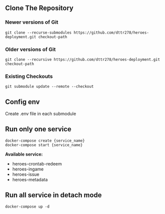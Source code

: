 ## Clone The Repository
### Newer versions of Git
```shell
git clone --recurse-submodules https://github.com/dttr278/heroes-deployment.git checkout-path
```

### Older versions of Git
```shell
git clone --recursive https://github.com/dttr278/heroes-deployment.git checkout-path
```

### Existing Checkouts
```shell
git submodule update --remote --checkout
```

## Config env
Create .env file in each submodule

## Run only one service
```shell
docker-compose create {service_name} 
docker-compose start {service_name}
```

__Available service:__
- heroes-crontab-redeem
- heroes-ingame
- heroes-issue
- heroes-metadata

## Run all service in detach mode
```shell
docker-compose up -d
``` 
